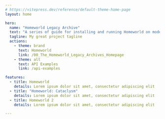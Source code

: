 ```yaml
---
# https://vitepress.dev/reference/default-theme-home-page
layout: home

hero:
  name: "Homeworld Legacy Archive"
  text: "A series of guide for installing and running Homeworld on modern machines."
  tagline: My great project tagline
  actions:
    - theme: brand
      text: Homeworld
      link: /00_The_Homeworld_Legacy_Archives_Homepage
    - theme: alt
      text: API Examples
      link: /api-examples

features:
  - title: Homeworld
    details: Lorem ipsum dolor sit amet, consectetur adipiscing elit
  - title: "Homeworld: Cataclysm"
    details: Lorem ipsum dolor sit amet, consectetur adipiscing elit
  - title: Homeworld 2
    details: Lorem ipsum dolor sit amet, consectetur adipiscing elit

---
```


